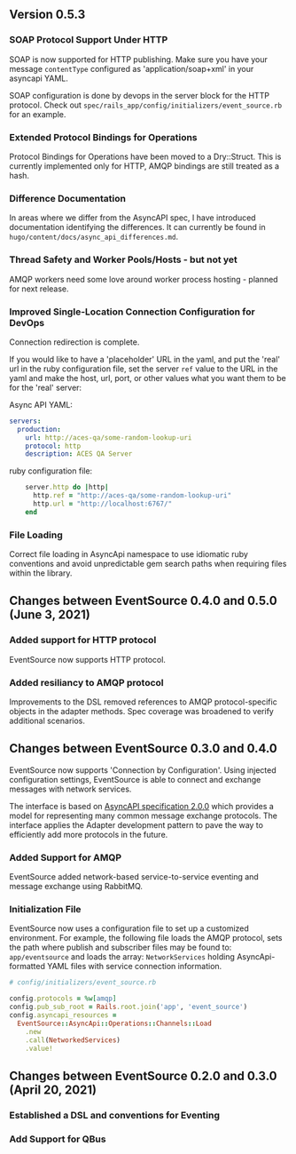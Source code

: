 ## Version 0.5.3

### SOAP Protocol Support Under HTTP

SOAP is now supported for HTTP publishing.  Make sure you have your message `contentType` configured as 'application/soap+xml' in your asyncapi YAML.

SOAP configuration is done by devops in the server block for the HTTP protocol.  Check out `spec/rails_app/config/initializers/event_source.rb` for an example.

### Extended Protocol Bindings for Operations

Protocol Bindings for Operations have been moved to a Dry::Struct.  This is currently implemented only for HTTP, AMQP bindings are still treated as a hash.

### Difference Documentation

In areas where we differ from the AsyncAPI spec, I have introduced documentation identifying the differences.  It can currently be found in `hugo/content/docs/async_api_differences.md`.

### Thread Safety and Worker Pools/Hosts - but not yet

AMQP workers need some love around worker process hosting - planned for next release.

### Improved Single-Location Connection Configuration for DevOps

Connection redirection is complete.

If you would like to have a 'placeholder' URL in the yaml, and put the 'real' url in the ruby configuration file, set the server `ref` value to the URL in the yaml and make the host, url, port, or other values what you want them to be for the 'real' server:

Async API YAML:
```yaml
servers:
  production:
    url: http://aces-qa/some-random-lookup-uri
    protocol: http
    description: ACES QA Server
```

ruby configuration file:
```ruby
    server.http do |http|
      http.ref = "http://aces-qa/some-random-lookup-uri"
      http.url = "http://localhost:6767/"
    end
```

### File Loading

Correct file loading in AsyncApi namespace to use idiomatic ruby conventions and avoid unpredictable gem search paths when requiring files within the library.

## Changes between EventSource 0.4.0 and 0.5.0 (June 3, 2021)

### Added support for HTTP protocol

EventSource now supports HTTP protocol.

### Added resiliancy to AMQP protocol

Improvements to the DSL removed references to AMQP protocol-specific objects in the
adapter methods. Spec coverage was broadened to verify additional scenarios.

## Changes between EventSource 0.3.0 and 0.4.0

EventSource now supports 'Connection by Configuration'. Using injected configuration
settings, EventSource is able to connect and exchange messages with network services.

The interface is based on [AsyncAPI specification 2.0.0](https://www.asyncapi.com/docs/specifications/2.0.0#channelsObject) which provides a model for representing many
common message exchange protocols. The interface applies the Adapter development
pattern to pave the way to efficiently add more protocols in the future.

### Added Support for AMQP

EventSource added network-based service-to-service eventing and message exchange using RabbitMQ.

### Initialization File

EventSource now uses a configuration file to set up a customized environment. For
example, the following file loads the AMQP protocol, sets the path where publish and
subscriber files may be found to: `app/eventsource` and loads the array: `NetworkServices`
holding AsyncApi-formatted YAML files with service connection information.

```ruby
# config/initializers/event_source.rb

config.protocols = %w[amqp]
config.pub_sub_root = Rails.root.join('app', 'event_source')
config.asyncapi_resources =
  EventSource::AsyncApi::Operations::Channels::Load
    .new
    .call(NetworkedServices)
    .value!
```

## Changes between EventSource 0.2.0 and 0.3.0 (April 20, 2021)

### Established a DSL and conventions for Eventing

### Add Support for QBus
